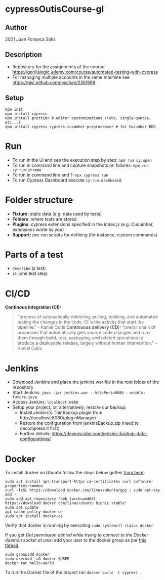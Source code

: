 # cypressOutisCourse-gl

## Author
2021 Juan Fonseca Solis

## Description
* Repository for the assignments of the course https://gorillalogic.udemy.com/course/automated-testing-with-cypress
* For managing multiple accounts in the same machine see https://gist.github.com/jexchan/2351996

## Setup
```
npm init
npm install cypress
npm install prettier # editor customizations (tabs, single-quotes, etc...)
npm install cypress cypress-cucumber-preprocessor # for Cucumber BDD
```

# Run
* To run in the UI and see the execution step by step: `npm run cy:open`
* To run in command line and capture snapshots on failures: `npm run cy:run:chrome`
* To run in command line and ?: `npx cypress run`
* To run Cypress Dashboard execute `cy:run-dashboard`.

# Folder structure
* **Fixture:** static data (e.g. data used by tests)
* **Folders:** where tests are stored
* **Plugins:** cypress extensions specified in the index.js (e.g. Cucumber, extensions wrote by you)
* **Support:** pre-run scripts for defining (for instance, custom commands)

# Parts of a test
* `describe` (a test)
* `it` (one test step)

# CI/CD
**Continous integration (CI):** 
> "process of automatically detecting, pulling, building, and automated testing the changes in the code. CI is the activity that start the pipeline." - Kaniel Outis
**Continuous delivery (CD):** 
> "overall chain of processes that automatically gets source code changes and runs them through build, test, packaging, and related operations to produce a deployable release, largely without human intervention." - Kaniel Outis

# Jenkins
* Download Jenkins and place the jenkins.war file in the root folder of the repository
* Start Jenkins: `java -jar jenkins.war --httpPort=8080 --enable-future-java`
* Access Jenkins: `localhost:8080`
* Setup your project, or, alternatively, restore our backup:
    * Install Jenkins's ThinBackup plugin from http://localhost:8080/pluginManager/
    * Restore the configuration from jenkinsBackup.zip (need to decompress it first)
    * Further details: https://devopscube.com/jenkins-backup-data-configurations/

# Docker

To install docker on Ubuntu follow the steps below gotten [from here](https://www.digitalocean.com/community/tutorials/como-instalar-y-usar-docker-en-ubuntu-18-04-1-es):
```
sudo apt install apt-transport-https ca-certificates curl software-properties-common
curl -fsSL https://download.docker.com/linux/ubuntu/gpg | sudo apt-key add -
sudo add-apt-repository "deb [arch=amd64] https://download.docker.com/linux/ubuntu bionic stable"
sudo apt update
apt-cache policy docker-ce
sudo apt install docker-ce
```

Verify that docker is running by executing `sudo systemctl status docker`

If you get _Got permission denied while trying to connect to the Docker daemon socket at unix:_ add your user to the docker group as per [this thread](https://stackoverflow.com/questions/48957195/how-to-fix-docker-got-permission-denied-issue):
```
sudo groupadd docker
sudo usermod -aG docker $USER
docker run hello-world
```

To run the Docker file of the project run `docker build -t cypress .`